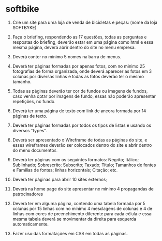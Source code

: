 # softbike

1) Crie um site para uma loja de venda de bicicletas e peças: (nome da loja SOFTBYKE)

2) Faça o briefing, respondendo as 17 questões, todas as perguntas e respostas do briefing, deverão estar em uma página como html e essa mesma página, deverá abrir dentro do site no menu empresa.
   
3) Deverá conter no mínimo 5 nomes na barra de menus.

4) Deverá ter páginas formadas por apenas fotos, com no minimo 25 fotografias de forma organizada, onde deverá aparecer as fotos em 3 colunas por diversas linhas e todas as fotos deverão ter o mesmo tamanho.

5) Todas as páginas deverão ter cor de fundos ou imagens de fundos, caso venha optar por imagens de fundo, essas não poderão apresentar repetições, no fundo.

6) Deverá ter uma página de texto com link de ancora formada por 14 páginas de texto.

7) Deverá ter páginas formadas por todos os tipos de listas e usando os diversos "types".

8) Deverá ser apresentado o Wireframe de todas as páginas do site, e esses wireframes deverão ser colocados dentro do site e abrir dentro do menu documentos.

9) Deverá ter páginas com os seguintes formatos: Negrito; Itálico; Sublinhado; Sobrescrito; Subscrito; Taxado; Titulo; Tamanhos de fontes e Famílias de fontes; linhas horizontais; Citação; etc.

10) Deverá ter páginas para abrir 10 sites externos;

11) Deverá na home page do site apresentar no mínimo 4 propagandas de patrocinadores

12) Deverá ter em alguma página, contendo uma tabela formada por 5 colunas por 15 linhas com no mínimo 4 mesclagens de colunas e 4 de linhas com cores de preenchimento diferente para cada célula e essa mesma tabela deverá se movimentar da direita para esquerda automaticamente.

13) Fazer uso das formatações em CSS em todas as páginas.
